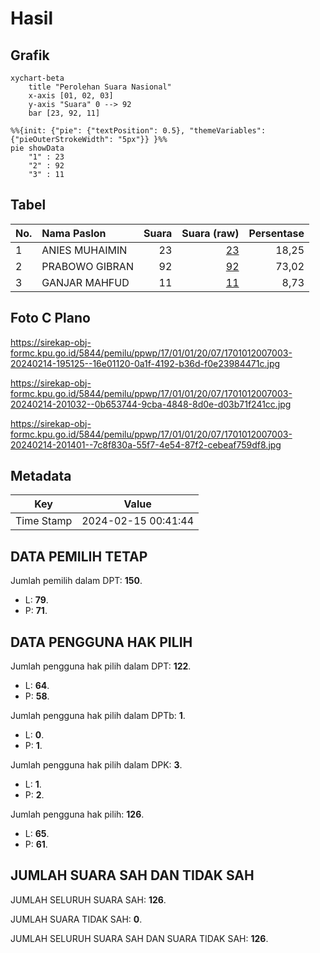 # Hasil

## Grafik

```mermaid
xychart-beta
    title "Perolehan Suara Nasional"
    x-axis [01, 02, 03]
    y-axis "Suara" 0 --> 92
    bar [23, 92, 11]
```

```mermaid
%%{init: {"pie": {"textPosition": 0.5}, "themeVariables": {"pieOuterStrokeWidth": "5px"}} }%%
pie showData
    "1" : 23
    "2" : 92
    "3" : 11
```

## Tabel

| No. | Nama Paslon    | Suara | Suara (raw) | Persentase |
|:--- |:-------------- | -----:| -----------:| ----------:|
| 1   | ANIES MUHAIMIN | 23    | [23][p-1]   | 18,25      |
| 2   | PRABOWO GIBRAN | 92    | [92][p-2]   | 73,02      |
| 3   | GANJAR MAHFUD  | 11    | [11][p-3]   | 8,73       |


[p-1]: https://github.com/gigit-pemilu/pemilu-2024/blob/main/pilpres/hitung-suara/sub/17-bengkulu/sub/01-bengkulu-selatan/sub/01-kedurang/sub/2007-tanjung-alam/sub/003-tps/sub/paslon-1.txt
[p-2]: https://github.com/gigit-pemilu/pemilu-2024/blob/main/pilpres/hitung-suara/sub/17-bengkulu/sub/01-bengkulu-selatan/sub/01-kedurang/sub/2007-tanjung-alam/sub/003-tps/sub/paslon-2.txt
[p-3]: https://github.com/gigit-pemilu/pemilu-2024/blob/main/pilpres/hitung-suara/sub/17-bengkulu/sub/01-bengkulu-selatan/sub/01-kedurang/sub/2007-tanjung-alam/sub/003-tps/sub/paslon-3.txt

## Foto C Plano

https://sirekap-obj-formc.kpu.go.id/5844/pemilu/ppwp/17/01/01/20/07/1701012007003-20240214-195125--16e01120-0a1f-4192-b36d-f0e23984471c.jpg

https://sirekap-obj-formc.kpu.go.id/5844/pemilu/ppwp/17/01/01/20/07/1701012007003-20240214-201032--0b653744-9cba-4848-8d0e-d03b71f241cc.jpg

https://sirekap-obj-formc.kpu.go.id/5844/pemilu/ppwp/17/01/01/20/07/1701012007003-20240214-201401--7c8f830a-55f7-4e54-87f2-cebeaf759df8.jpg


## Metadata

| Key        | Value               |
| ---------- | ------------------- |
| Time Stamp | 2024-02-15 00:41:44 |


## DATA PEMILIH TETAP

Jumlah pemilih dalam DPT: **150**.
 * L: **79**.
 * P: **71**.

## DATA PENGGUNA HAK PILIH

Jumlah pengguna hak pilih dalam DPT: **122**.
 * L: **64**.
 * P: **58**.

Jumlah pengguna hak pilih dalam DPTb: **1**.
 * L: **0**.
 * P: **1**.

Jumlah pengguna hak pilih dalam DPK: **3**.
 * L: **1**.
 * P: **2**.

Jumlah pengguna hak pilih: **126**.
 * L: **65**.
 * P: **61**.

## JUMLAH SUARA SAH DAN TIDAK SAH

JUMLAH SELURUH SUARA SAH: **126**.

JUMLAH SUARA TIDAK SAH: **0**.

JUMLAH SELURUH SUARA SAH DAN SUARA TIDAK SAH: **126**.


